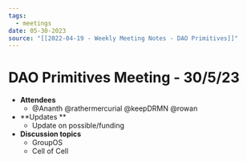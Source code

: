 ```yaml
---
tags:
  - meetings
date: 05-30-2023
source: "[[2022-04-19 - Weekly Meeting Notes - DAO Primitives]]"
---
```


# DAO Primitives Meeting - 30/5/23

- **Attendees**
	- @Ananth @rathermercurial @keepDRMN @rowan
- **Updates **
	- Update on possible/funding 
- **Discussion topics**
	- GroupOS
	- Cell of Cell